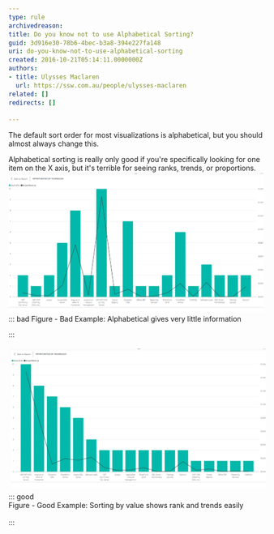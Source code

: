 ```yaml
---
type: rule
archivedreason: 
title: Do you know not to use Alphabetical Sorting?
guid: 3d916e30-78b6-4bec-b3a8-394e227fa148
uri: do-you-know-not-to-use-alphabetical-sorting
created: 2016-10-21T05:14:11.0000000Z
authors:
- title: Ulysses Maclaren
  url: https://ssw.com.au/people/ulysses-maclaren
related: []
redirects: []

---
```


The default sort order for most visualizations is alphabetical, but you should almost always change this.

<!--endintro-->

Alphabetical sorting is really only good if you're specifically looking for one item on the X axis, but it's terrible for seeing ranks, trends, or proportions.
![](PowerBI-alphabetical.png)
::: bad
Figure - Bad Example: Alphabetical gives very little information

:::
<dl><dl><dl class="ssw15-rteElement-ImageArea"><img src="PowerBI-non-aphabetical.png" alt="PowerBI-non-aphabetical.png" style="margin:5px;width:808px;"><br>::: good<br>Figure - Good Example: Sorting by value shows rank and trends easily<br>  <br>:::<br></dl></dl></dl>
